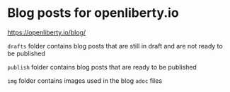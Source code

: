 # Blog posts for openliberty.io
https://openliberty.io/blog/

`drafts` folder contains blog posts that are still in draft and are not ready to be published

`publish` folder contains blog posts that are ready to be published

`img` folder contains images used in the blog `adoc` files
